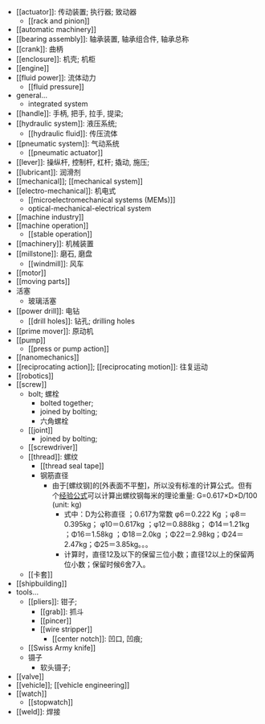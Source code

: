 - [[actuator]]: 传动装置; 执行器; 致动器
    - [[rack and pinion]]
- [[automatic machinery]]
- [[bearing assembly]]: 轴承装置, 轴承组合件, 轴承总称
- [[crank]]: 曲柄 
- [[enclosure]]: 机壳; 机柜
- [[engine]]
- [[fluid power]]: 流体动力
    - [[fluid pressure]]
- general...
    - integrated system
- [[handle]]: 手柄, 把手, 拉手, 提梁;
- [[hydraulic system]]: 液压系统; 
    - [[hydraulic fluid]]: 传压流体
- [[pneumatic system]]: 气动系统
    - [[pneumatic actuator]]
- [[lever]]: 操纵杆, 控制杆, 杠杆; 撬动, 施压;
- [[lubricant]]: 润滑剂 
- [[mechanical]]; [[mechanical system]]
- [[electro-mechanical]]: 机电式 
    - [[microelectromechanical systems (MEMs)]]
    - optical-mechanical-electrical system
- [[machine industry]]
- [[machine operation]]
    - [[stable operation]]
- [[machinery]]: 机械装置
- [[millstone]]: 磨石, 磨盘
    - [[windmill]]: 风车
- [[motor]]
- [[moving parts]]
- 活塞
    - 玻璃活塞
- [[power drill]]: 电钻
    - [[drill holes]]: 钻孔; drilling holes
- [[prime mover]]: 原动机 
- [[pump]]
    - [[press or pump action]]
- [[nanomechanics]]
- [[reciprocating action]]; [[reciprocating motion]]: 往复运动
- [[robotics]]
- [[screw]]
    - bolt; 螺栓
        - bolted together; 
        - joined by bolting; 
        - 六角螺栓
    - [[joint]]
        - joined by bolting; 
    - [[screwdriver]]
    - [[thread]]: 螺纹
        - [[thread seal tape]]
        - 钢筋直径
            - 由于[螺纹钢]的[外表面不平整]，所以没有标准的计算公式。但有个[经验公式](https://zhidao.baidu.com/question/815116478331216212.html)可以计算出螺纹钢每米的理论重量: G=0.617×D×D/100 (unit: kg)
                - 式中：D为公称直径 ；0.617为常数 φ6＝0.222 Kg ；φ8＝0.395kg； φ10＝0.617kg ；φ12＝0.888kg； Φ14＝1.21kg ；Φ16＝1.58kg ；Φ18＝2.0kg ；Φ22＝2.98kg；Φ24＝2.47kg；Φ25＝3.85kg。。。
                - 计算时，直径12及以下的保留三位小数；直径12以上的保留两位小数；保留时候6舍7入。
    - [[卡套]]
- [[shipbuilding]]
- tools...
    - [[pliers]]: 钳子;
        - [[grab]]: 抓斗 
        - [[pincer]]
        - [[wire stripper]]
            - [[center notch]]: 凹口, 凹痕;
    - [[Swiss Army knife]]
    - 镊子
        - 软头镊子;
- [[valve]]
- [[vehicle]]; [[vehicle engineering]]
- [[watch]]
    - [[stopwatch]]
- [[weld]]: 焊接 
